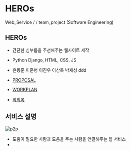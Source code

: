 # HEROs
Web_Service / / team_project (Software Engineering)



## HEROs
- 간단한 심부름을 주선해주는 웹사이트 제작  
- Python Django, HTML, CSS, JS
- 윤동준 이준병 이진우 이상목 박재성 ddd

- [PROPOSAL](https://docs.google.com/document/d/1Xm0Gy-ZyD3RM_gVXhX98bUhG_XX4kPB2CoYMLw2cg5o/edit?usp=sharing)  
- [WORKPLAN](https://docs.google.com/spreadsheets/d/116JBGgYPy-1EQxnBNylSMEaAZSQbI69gt61lSLaQfGo/edit?usp=sharing)  
- [회의록](meetings/Progress.md)



## 서비스 설명
![p2p](https://platum.kr/wp-content/uploads/2018/07/P2P_Lending-1440x901-1024x641.jpg)
- 도움이 필요한 사람과 도움을 주는 사람을 연결해주는 웹 서비스
-
